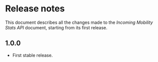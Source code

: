Release notes
=============

This document describes all the changes made to the *Incoming Mobility Stats
API* document, starting from its first release.


1.0.0
-----

* First stable release.